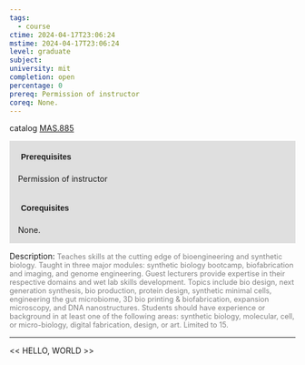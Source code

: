 ```yaml
---
tags:
  - course
ctime: 2024-04-17T23:06:24
mstime: 2024-04-17T23:06:24
level: graduate
subject: 
university: mit
completion: open
percentage: 0
prereq: Permission of instructor
coreq: None.
---
```


catalog [MAS.885](http://student.mit.edu/catalog/mMASa.html#MAS.885)

<span style="display: block; padding: 15px; background-color: rgb(100, 100, 100, 0.2);"><font id="m_prereq4107_0" style="display: block; font-family: Arial, sans-serif; font-weight: bold; padding: 5px">Prerequisites</font><br><span id="prereq4107_0">Permission of instructor</span></span>
<span style="display: block; padding: 15px; background-color: rgb(100, 100, 100, 0.2);"><font id="m_coreq4107_0" style="display: block; font-family: Arial, sans-serif; font-weight: bold; padding: 5px">Corequisites</font><br><span id="coreq4107_0">None.</span></span>

<font style="">Description:</font>
<font style="color: grey; font-size: 0.8rem;">Teaches skills at the cutting edge of bioengineering and synthetic biology. Taught in three major modules: synthetic biology bootcamp, biofabrication and imaging, and genome engineering. Guest lecturers provide expertise in their respective domains and wet lab skills development. Topics include bio design, next generation synthesis, bio production, protein design, synthetic minimal cells, engineering the gut microbiome, 3D bio printing &amp; biofabrication, expansion microscopy, and DNA nanostructures. Students should have experience or background in at least one of the following areas: synthetic biology, molecular, cell, or micro-biology, digital fabrication, design, or art. Limited to 15.</font>



---

<< HELLO, WORLD >>
